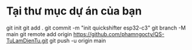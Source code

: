 # Tại thư mục dự án của bạn
git init
git add .
git commit -m "init quickshifter esp32-c3"
git branch -M main
git remote add origin https://github.com/phamngocty/QS-TuLamDienTu.git
git push -u origin main
